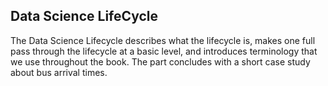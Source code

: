 ## Data Science LifeCycle
The Data Science Lifecycle describes what the lifecycle is, makes one full pass through the lifecycle at a basic level, and introduces terminology that we use throughout the book. The part concludes with a short case study about bus arrival times.